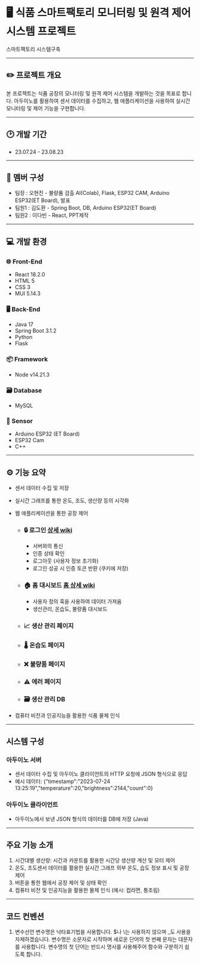 # 🖥️ 식품 스마트팩토리 모니터링 및 원격 제어 시스템 프로젝트
스마트팩토리 시스템구축
        
---
## ✏️ 프로젝트 개요
본 프로젝트는 식품 공장의 모니터링 및 원격 제어 시스템을 개발하는 것을 목표로 합니다. 아두이노를 활용하여 센서 데이터를 수집하고, 웹 애플리케이션을 사용하여 실시간 모니터링 및 제어 기능을 구현합니다.

---
## 🕑 개발 기간
- 23.07.24 - 23.08.23

---
## 👥 멤버 구성       
 - 팀장  : 오현진 - 불량품 검출 AI(Colab), Flask, ESP32 CAM, Arduino ESP32(ET Board), 발표
 - 팀원1 : 김도환 - Spring Boot, DB, Arduino ESP32(ET Board)
 - 팀원2 : 이다빈 - React, PPT제작

---
## 💻 개발 환경

### 🌐 Front-End
- React 18.2.0
- HTML 5
- CSS 3
- MUI 5.14.3

### 🖥️ Back-End
- Java 17
- Spring Boot 3.1.2
- Python
- Flask

### 📦 Framework
- Node v14.21.3

### 🗃️ Database
- MySQL

### 🔌 Sensor
- Arduino ESP32 (ET Board)
- ESP32 Cam
- C++

---
## ⚙️ 기능 요약

- 센서 데이터 수집 및 저장
- 실시간 그래프를 통한 온도, 조도, 생산량 등의 시각화
- 웹 애플리케이션을 통한 공장 제어
 
  - ### 🔒 로그인 [상세 wiki](https://github.com/KEB-SmartFactory-Project-Group3/SmartFactory-Project/wiki/기능-요약(로그인))
    - 서버와의 통신
    - 인증 상태 확인
    - 로그아웃 (사용자 정보 초기화)
    - 로그인 성공 시 인증 토큰 반환 (쿠키에 저장)
  - ### 🏠 홈 대시보드 [홈 상세 wiki](https://github.com/KEB-SmartFactory-Project-Group3/SmartFactory-Project/wiki/기능-요약(홈-대시보드))
    - 사용자 정의 훅을 사용하여 데이터 가져옴
    - 생산관리, 온습도, 불량품 대시보드
  - ### 📈 생산 관리 페이지
  - ### 🌡️ 온습도 페이지
  - ### ❌ 불량품 페이지
  - ### ⚠️ 에러 페이지
  - ### 🗃️ 생산 관리 DB
- 컴퓨터 비전과 인공지능을 활용한 식품 물체 인식

---
## 시스템 구성
### 아두이노 서버
- 센서 데이터 수집 및 아두이노 클라이언트의 HTTP 요청에 JSON 형식으로 응답
- 예시 데이터: {"timestamp":"2023-07-24 13:25:19","temperature":20,"brightness":2144,"count":0}
### 아두이노 클라이언트
- 아두이노에서 보낸 JSON 형식의 데이터를 DB에 저장 (Java)

---
## 주요 기능 소개
1. 시간대별 생산량: 시간과 카운트를 활용한 시간당 생산량 계산 및 모터 제어
2. 온도, 조도센서 데이터를 활용한 실시간 그래프
외부 온도, 습도 정보 표시 및 공장 제어
3. 버튼을 통한 웹에서 공장 제어 및 상태 확인
4. 컴퓨터 비전 및 인공지능을 활용한 물체 인식 (예시: 컵라면, 통조림)

---
## 코드 컨벤션
1) 변수선언
변수명은 낙타표기법을 사용합니다. $나 \는 사용하지 않으며 _도 사용을 자제하겠습니다. 
변수명은 소문자로 시작하며 새로운 단어의 첫 번째 문자는 대문자를 사용합니다. 
변수명의 첫 단어는 반드시 명사를 사용해주어 함수와 구분하기 쉽도록 합니다. 

